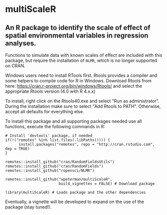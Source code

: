 # multiScaleR

## An R package to identify the scale of effect of spatial environmental variables in regression analyses.

Functions to simulate data with known scales of effect are included with this package, but require the installation of `NLMR`, which is no longer supported on CRAN.

Windows users need to install RTools first. Rtools provides a compiler and some helpers to compile code for R in Windows. Download Rtools from here: <https://cran.r-project.org/bin/windows/Rtools/> and select the appropriate Rtools version (4.0 with R 4.x.x)

To install, right click on the Rtools40.exe and select "Run as administrator". During the installation make sure to select "Add Rtools to PATH". Otherwise, accept all defaults for everything else.

To install this package and all supporting packages needed use all functions, execute the following commands in R:

```         
# Install 'devtools' package, if needed
if(!("remotes" %in% list.files(.libPaths()))) {
      install.packages("remotes", repo = "http://cran.rstudio.com", dep = TRUE) 
} 

remotes::install_github("cran/RandomFieldsUtils")
remotes::install_github("cran/RandomFields")
remotes::install_github("ropensci/NLMR")

remotes::install_github("wpeterman/multiScaleR", 
                        build_vignettes = FALSE) # Download package

library(multiScaleR) # Loads package and the other dependencies
```

Eventually, a vignette will be developed to expand on the use of the package (stay tuned!).
